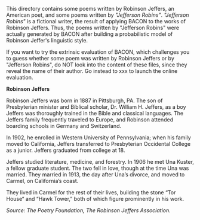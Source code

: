 This directory contains some poems written by Robinson Jeffers, an American poet, and some poems written by _"Jefferson Robins"_. _"Jefferson Robins"_ is a fictional writer, the result of applying BACON to the works of Robinson Jeffers. Thus, the poems written by "Jefferson Robins" were actually generated by BACON after building a probabilistic model of Robinson Jeffer's linguistic style.

If you want to try the extrinsic evaluation of BACON, which challenges you to guess whether some poem was written by Robinson Jeffers or by "Jefferson Robins", do NOT look into the content of these files, since they reveal the name of their author. Go instead to xxx to launch the online evaluation. 

**Robinson Jeffers**

Robinson Jeffers was born in 1887 in Pittsburgh, PA. The son of Presbyterian minister and Biblical scholar, Dr. William H. Jeffers, as a boy Jeffers was thoroughly trained in the Bible and classical languages. The Jeffers family frequently traveled to Europe, and Robinson attended boarding schools in Germany and Switzerland. 

In 1902, he enrolled in Western University of Pennsylvania; when his family moved to California, Jeffers transferred to Presbyterian Occidental College as a junior. Jeffers graduated from college at 18.

Jeffers studied literature, medicine, and forestry. In 1906 he met Una Kuster, a fellow graduate student. The two fell in love, though at the time Una was married. They married in 1913, the day after Una’s divorce, and moved to Carmel, on California’s coast. 

They lived in Carmel for the rest of their lives, building the stone “Tor House“ and “Hawk Tower,” both of which figure prominently in his work. 

_Source: The Poetry Foundation, The Robinson Jeffers Association._

   

